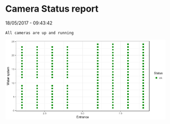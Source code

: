 Camera Status report
================
18/05/2017 - 09:43:42

    All cameras are up and running

![](camreport_files/figure-markdown_github/unnamed-chunk-2-1.png)
